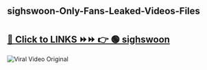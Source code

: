
 ## sighswoon-Only-Fans-Leaked-Videos-Files

# <h2><a href="https://mediaupload.pro?sighswoon">🔗 Click to LINKS ⏩⏩ 👉 🟢 sighswoon </a></h2>

<a href="https://mediaupload.pro?sighswoon" rel="nofollow" data-target="animated-image.originalLink"><img src="https://i.ibb.co.com/xMMVF88/686577567.gif" alt="Viral Video Original" style="max-width: 100%; display: inline-block;" data-target="animated-image.originalImage"></a>